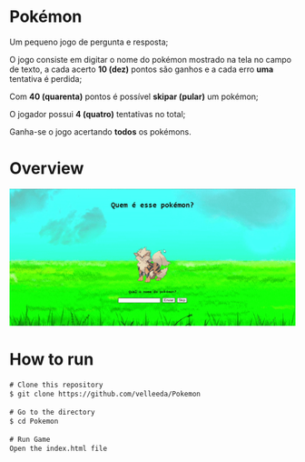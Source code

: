 # Pokémon

Um pequeno jogo de pergunta e resposta;

O jogo consiste em digitar o nome do pokémon mostrado na tela no campo de texto, a cada acerto **10 (dez)** pontos são ganhos e a cada erro **uma** tentativa é perdida;

Com **40 (quarenta)** pontos é possível **skipar (pular)** um pokémon;

O jogador possui **4 (quatro)** tentativas no total;

Ganha-se o jogo acertando **todos** os pokémons.

# Overview

![](./gifs/default.gif)

# How to run

```
# Clone this repository
$ git clone https://github.com/velleeda/Pokemon

# Go to the directory
$ cd Pokemon

# Run Game
Open the index.html file

```
